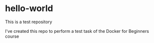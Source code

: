 # hello-world
This is a test repository

I've created this repo to perform a test task of the Docker for Beginners course
